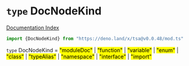 # `type` DocNodeKind

[Documentation Index](../README.md)

```ts
import {DocNodeKind} from "https://deno.land/x/tsa@v0.0.48/mod.ts"
```

`type` DocNodeKind = <mark>"moduleDoc"</mark> | <mark>"function"</mark> | <mark>"variable"</mark> | <mark>"enum"</mark> | <mark>"class"</mark> | <mark>"typeAlias"</mark> | <mark>"namespace"</mark> | <mark>"interface"</mark> | <mark>"import"</mark>